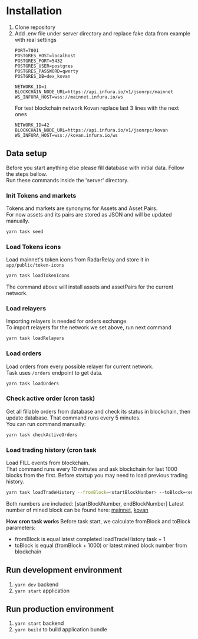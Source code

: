 # Installation
1. Clone repository
2. Add .env file under server directory and replace fake data from example with real settings
    ```
    PORT=7001
    POSTGRES_HOST=localhost
    POSTGRES_PORT=5432
    POSTGRES_USER=postgres
    POSTGRES_PASSWORD=qwerty
    POSTGRES_DB=dex_kovan

    NETWORK_ID=1
    BLOCKCHAIN_NODE_URL=https://api.infura.io/v1/jsonrpc/mainnet
    WS_INFURA_HOST=wss://mainnet.infura.io/ws
    ```
    For test blockchain network Kovan replace last 3 lines with the next ones
    ```
    NETWORK_ID=42
    BLOCKCHAIN_NODE_URL=https://api.infura.io/v1/jsonrpc/kovan
    WS_INFURA_HOST=wss://kovan.infura.io/ws
    ```
## Data setup
Before you start anything else please fill database with initial data. Follow the steps bellow.  
Run these commands inside the 'server' directory.
### Init Tokens and markets
Tokens and markets are synonyms for Assets and Asset Pairs.  
For now assets and its pairs are stored as JSON and will be updated manually.
```bash
yarn task seed
```
### Load Tokens icons
Load mainnet's token icons from RadarRelay and store it in `app/public/token-icons` 
```bash
yarn task loadTokenIcons
```
The command above will install assets and assetPairs for the current network.
### Load relayers
Importing relayers is needed for orders exchange.  
To import relayers for the network we set above, run next command
```bash
yarn task loadRelayers
```
### Load orders
Load orders from every possible relayer for current network.  
Task uses `/orders` endpoint to get data.
```bash
yarn task loadOrders
```
### Check active order (cron task)
Get all fillable orders from database and check its status in blockchain, then update database.
That command runs every 5 minutes.  
You can run command manually:
```bash
yarn task checkActiveOrders
```
### Load trading history (cron task
Load FILL events from blockchain.  
That command runs every 10 minutes and ask blockchain for last 1000 blocks from the first.
Before startup you may need to load previous trading history.  
```bash
yarn task loadTradeHistory --fromBlock=<startBlockNunber> --toBlock=<endBlockNumber>
```
Both numbers are included: \[startBlockNumber, endBlockNumber\]
Latest number of mined block can be found here: [mainnet](https://etherscan.io/), [kovan](https://kovan.etherscan.io/) 

**How cron task works**
Before task start, we calculate fromBlock and toBlock parameters:
- fromBlock is equal latest completed loadTradeHistory task + 1
- toBlock is equal (fromBlock + 1000) or latest mined block number from blockchain

## Run development environment
1. `yarn dev` backend
2. `yarn start` application

## Run production environment
1. `yarn start` backend
2. `yarn build` to build application bundle